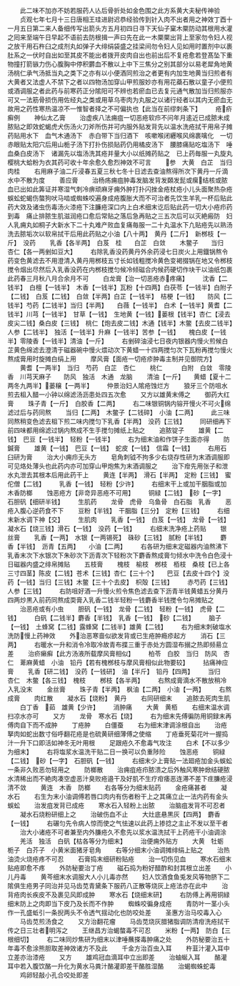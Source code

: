 <!-- { "loadSidebar": true } -->
　　此二味不加亦不妨若服药人亾后骨折处如金色围之此方系黄大夫秘传神验
　　贞观七年七月十三日唐相王珪进尉迟恭经验传到针入肉不出者用之神效丁酉十一月五日第二来人备细传写出箭头方五月初四日寻下天仙子窠木橜防动其根用水灌之囘来至端午日早起不语前去防根揖一声曰先在此一木橜橜出背上至家勿令妇人视之放干用石杵臼之成剂丸如弹子大绯绢袋盛之挂梁间勿令妇人见如用时置剂中以裹肚系之一伏时自出如至其皮不能出者拨开皮肉自出也前出后不复疮愈若登髙坠下重物撞打箭镞力伤心腹胸中停积欝血不散以上中下三焦分之别其部分以易老犀角地黄汤桃仁承气汤抵当丸之类下之亦有以小便酒同煎治之者更有内加生地黄当归煎者有大黄者又法虚人不禁下之者以四物汤加穿山甲煎服妙亦有用花蘃石散以童子小便煎或酒调服之者此药与前寒药正分隂阳可不辨也若瘀血已去复元通气散加当归煎服亦可又一法筋骨损伤用佐经丸之类或用草乌枣肉为丸服之以诸行经者以其内无瘀血无故用之药性寒热温凉不一惟智者择之不可偏执也【此当在前缪刺条下】
　　疮疥癣例
　　神仙太乙膏
　　治虚疾八法痈疽一切恶疮软疖不问年月逺近已成脓未成脓贴之即效蛇蝎虎犬伤汤火刀斧所伤并可内服外贴发背先以温水洗疮拭干用帛子摊药贴用水下　血气木通汤下　赤白带下当归酒下　咳嗽喉闭纒喉风绵裹噙化　一切赤眼贴太阳穴后用山栀子汤下打扑伤损贴药仍用橘皮汤下　腰膝痛贴吃塩汤下　唾血桑白皮汤下　诸漏先以塩汤洗其疮并量大小以纸摊药贴之　已上药毎服一丸旋丸樱桃大蛤粉为衣其药可收十年余愈久愈烈神效不可言
　　参　大黄　白芷　当归　肉桂
　　右用麻子油二斤浸春五夏三秋七冬十日滤去查油熬得所次下黄丹一斤滴水中不散为度
　　善应膏
　　治杨疡痈疽肿毒发脑发背发頥发髭或瘰结核或脓血已出如此筭证并寒湿气刺冷痹顽麻牙痈外肿打扑闪挫金疮杖疮小儿头面聚热杂疮蜈蚣蛇蝎伤螫狗吠马啮或蜘蛛咬遍身成疮腹胀大而不可治者先饮生羊乳一杯后贴此药大效及诸虫伤毒汤火漆疮下注臁疮深口内上白术细末讫后贴此药一切大小疮疖药到毒　痛止排脓生肌滋润疮口愈后常贴之落后急再贴之三五次后可以灭絶瘢防　妇人乳痈丸如桐子大新水下二十丸难产败血复痛毎服一二十丸温水下凢贴疮先以熟汤洗去脓垢次以软帛拭干后用此药贴之小油【八十两】　黄丹【二斤】　新桞枝【一斤】　没药
　　乳香【各半两】　白芨　桂　　白芷　白敛
　　木鳖子　　当归　杏仁【各一两剉如豆大】
　　右除乳香没药黄丹外余药浸七日炭火上用鐡锅熬令药变色黄滤去不用澄清入黄丹用桞枝五寸长如钱粗搅冷黄色变褐掇锅在地又令桞枝搅令烟出尽然后入乳香没药在内桞枝搅匀候冷倾磁合内候药硬切作块干以油纸包裹此药春三月秋八月合余月不可
　　白龙膏【治一切恶疮赤疼痛】
　　沈香【二钱半】　白檀【一钱半】　木香【一钱半】瓦粉【十四两】白茯苓【一钱半】白附子【二钱】　白芨【二钱】　白敛【半两】白芷【一钱半】　桔梗【一钱】　　防风【二钱半】芍药【二钱半】当归【半两】　　白薇【一钱半】　白术【一钱半】黄耆【二钱半】川芎【一钱半】　甘草【一钱】　生地黄【一钱】蒌根【钱半】杏仁【浸去皮尖二钱】桑白皮【三钱】　桃仁【炮去皮二钱】木通【钱半】木鳖【去皮二钱半】人参【二钱半】　独活【一钱半】升麻【一钱半】苦参【一钱】　　槐白皮【一钱半】零陵香【一钱半】清油【一斤】
　　右剉碎油浸七日夜内银器内慢火煎候白芷黄色绵滤去澄清于磁器碗中慢火煨动次下黄蜡一十四两搅匀次下瓦粉再搅匀慢火熬成膏用时旋摊白绢上用
　　摩风膏【面疮一切疮疹肿毒主制并见御院方】
　　黄耆【一两半】　当归　芍药　白芷　杏仁
　　桃仁　　　白附　白敛　零陵香　川芎天麻子　　防风　独活　木通　龙脑
　　清油【一斤】　　黄蜡【夏十二两冬九两半】蒌穣【一两半】
　　仲景治妇人隂疮蚀烂方
　　狼牙三个防咀水煎去柤入醋一小钟以绵滤汤沥患处四五次愈
　　又方以雄黄末傅之
　　御药大红膏
　　珠子青【一斤】　白胶香【二两】
　　右二味银铜锅内镕开慢火不可火绵滤过后与药同熬
　　当归【二两】　木鳖子【二钱碎】　小油【二两】
　　此三味同熬稍变色滤去柤下煎二味内搅匀下乳香【半两】　没药【三钱】
　　同研细再下前四味都用绵滤过锅内熬成不生手搅匀摊纸上贴之
　　追脓锭子
　　雄黄【二钱】　巴豆【一钱半】　轻粉【一钱半】
　　右为细末油和作饼子生面亦得
　　防鍼膏
　　雄黄【一钱】　巴豆【一钱】　蛇皮【一钱】　信霜【一钱】
　　右用石臼研为膏
　　治大小痈疖无头方
　　皂角刺钺不拘多少右烧存性研为末酒调服即可见烙处薄头也此药内亦可加穿山甲炮焦为末酒调服之
　　治下疳先用张子和泄水丸泄去其根本后用此药干上
　　黄连【半两】　滑石【半两】　定粉【三钱】　蜜佗僧【二钱】
　　乳香【一钱】　轻粉【少许】
　　右细末干上或加干胭脂或加木香防榔
　　蚀恶疮方【非竒异恶疮不可用】
　　铜緑【二钱】　砂【一字】　石胆矾【细研半钱】
　　生肌药
　　龙骨　虎骨　乌鱼骨　白石脂　乳香
　　恶疮入腹心逆药食不下
　　豆粉【半钱】　干胭脂【三分】　定粉【三钱】
　　右细末新水调下神【交】
　　生肌肉
　　乳香【一钱】　白芨【一钱】　龙骨【一钱】　凝水石【烧三钱】滑石【一钱】　没药【一钱】
　　右细末洗净疮上药贴
　　银丝膏
　　乳香【一两】　水银【一两锡死】　硃砂【三钱】　腻粉【半钱】
　　麝香【半钱】　沥青【五两】　　小油【二两】
　　右各研为细末定磁器内油熬沸下乳香末次下水银次下朱砂次下沥青次下轻粉次下麝香熬成膏匀倾水中洗令白色浸十日磁器内盛之绯帛摊贴
　　五枝膏
　　槐枝　榆枝　桞枝　栢枝　桑枝【已上各三寸四茎】陈皮【二钱】苍术【三钱】杏仁【三十个】　　巴豆【去皮十四个】没药【一钱】当归【三钱】木鳖【三十个去皮】　枳殻【三钱】
　　赤芍药【三钱】　　人参【三钱】
　　右防咀好酒一升慢火煎令焦色滤去查下沥青半钱黄蜡五分黄丹四两炒黒入前药同熬成耎膏入乳香二钱半轻粉一钱麝香半钱搅令匀帛摊贴之
　　治恶疮或有小虫
　　胆矾【一钱】　龙骨【二钱】　轻粉【一钱】　虎骨【二钱】
　　白矾【二钱半】麝香【半钱】　乳香【一钱】　砂【二钱】
　　脑子【一钱】　土蜂窝【二钱】露蜂窝【二钱半】雄黄【二钱】
　　右为细末刺破塩水洗防慢上药神效
　　外治恶寒啬似欲发背或已生疮肿瘾疹起方
　　消石【三两】
　　右暖水一升和消令冷取冷故青布揲三重于赤处方圆湿布搦之热即频昜立差
　　治疥癞癣【此方汤液所载摩风膏相似】
　　柏苓　白胶　当归　防风　杏仁　萆麻黄蜡　小油　铅丹【若有槐桞枝与摩风膏相似此物要较】
　　拈痛神应膏
　　乳香【研二钱】　没药【一钱研】　油【半斤】　铅丹【四两】
　　当归　　　杏仁　木鳖【各三钱】　槐枝
　　桞枝【各半两】
　　右熬成膏滴水不散放稍冷入乳没末
　　金丝膏
　　珠子青【半两】　枫油【二两】　小油【一两】
　　右熬成膏
　　肉红散
　　凝水石【烧粉】　黄丹
　　右同研细末
　　追脓去死肉生肌
　　白丁香　茹　雄黄【少许】
　　消肿痛
　　大黄　黄栢
　　右细末温水调扫凉水亦可
　　又方
　　龙骨　寒水石【烧】
　　右为细末先傅徧防用铜録末再傅肉自下而不成肿
　　丁疮肿
　　白僵蚕
　　右为细末津调涂根自出
　　治疮拏肉如蛇出数寸俗呼翻花疮是也硫黄研细薄傅之使缩
　　丁疮垂死菊花叶一握捣汁一升下口即活如神冬无叶用根
　　足跟疮久不愈毒气攻注
　　白术【不以多少为细末】
　　右将塩浆水温洗干贴二日一换可以负重陟险
　　蚀恶疮
　　铜緑【二钱】　砂【一字】　石胆矾【一钱】
　　右细末少上膏贴一法廻疮加金头蜈蚣一条非久败恶勿轻用之
　　防榔散
　　治痈疽疮疖脓溃之后外触风寒肿焮结硬脓水清稀出而不絶肉凑空虚恶汁臭败疮邉干及好肌不生疗疳痿恶连滞不差下疰膁疮浸清不敛
　　黄连　木香　防榔
　　右各等分为细末贴药
　　金疮痛甚者
　　凝水石
　　右生为末小油调傅若唇口肉内有伤者粉干上之其痛立止一法内药有金头蜈蚣
　　治发疽发背已成疮
　　寒水石入轻粉上出脓
　　治脑疽发背不可忍者
　　凝水石烧粉研细上之
　　治破伤血不止
　　大灶底悬黒灰【四两】　麝香【一钱】
　　右碾匀先令病人惊而使之气怯速以此药上掺捻之主止不发以至干者
　　治大小诸疮不可者兼至内外膁疮久不愈先以浆水温洗拭干上药疮干小油调涂
　　羌活　独活　白矾【枯各等分为细末】
　　治便痈外贴方
　　大黄　牡蛎　栀子　白芥子　小黄米面猪牙皂角
　　右等分细末小油调摊绯绢上贴之
　　治热油烫火烧疮疼不可忍
　　石膏捣末细研粉贴疮
　　治一切伤见血
　　寒水石细末贴疮即愈不疼
　　外防秘要治丁疮
　　磁石捣为粉好醋酢和封其根立出差
　　小儿丹毒
　　黄芩细末水调服大人小儿毒亦然
　　妇人饮酒食鱼兎发风等物脐下二隂俱生疮男子同治并见马齿苋青黛条下服药八正散等烧灰上疮法亦在此中
　　治背疮肉长疾皮不及裹见风即成肿
　　寒水石【烧细末研】
　　右防傅上再用铜緑细末防上之肉即当下皮乃及长而不作肿
　　蜘蛛咬徧身成疮
　　青防叶一茎小头作一孔盛蚯引一条掜两头不令透气揺动化也防咬处差
　　圣惠方治马咬毒入心
　　马齿苋煎汤食之
　　又方治翻花瘤
　　马齿苋烧灰腊猪脂调防清疳洗疮拭干传之日三壮者明泻之
　　王继昌方治蝎螫毒不可忍
　　米粉【一两】　防白【三根细切】
　　右二味同炒焦研为细末以津唾蘸搽毒肿痛之处
　　外防秘要治五十年毒不愈涂熊胆取差神效诸方不及此
　　千金方治百虫入耳
　　杵韮汁灌入耳中立差亦治漆疮
　　又方
　　雄鸡冠血滴耳中立出即差
　　治蚰蜒入耳
　　酪灌耳中若入腹饮酪一升化为黄水马粪汁酪灌即差干酪胜湿酪
　　治蝎蜘蛛蛇毒
　　鸡卵轻敲小孔合咬处即差
